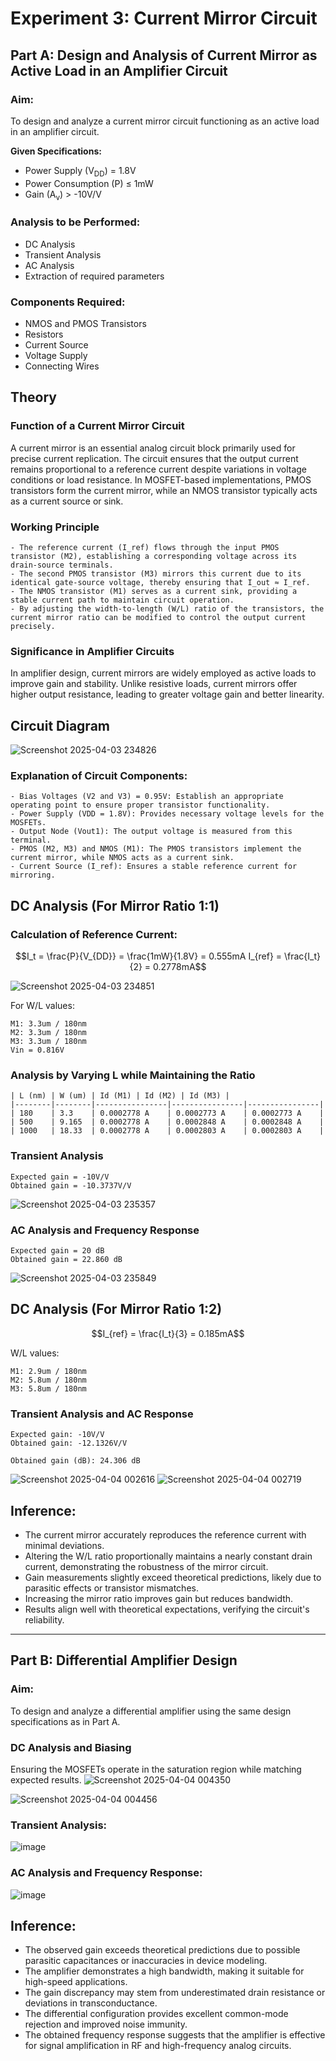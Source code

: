 # Experiment 3: Current Mirror Circuit

## Part A: Design and Analysis of Current Mirror as Active Load in an Amplifier Circuit

### **Aim:**
To design and analyze a current mirror circuit functioning as an active load in an amplifier circuit.

**Given Specifications:**
- Power Supply (V<sub>DD</sub>) = 1.8V
- Power Consumption (P) ≤ 1mW
- Gain (A<sub>v</sub>) > -10V/V

### **Analysis to be Performed:**
- DC Analysis
- Transient Analysis
- AC Analysis
- Extraction of required parameters

### **Components Required:**
- NMOS and PMOS Transistors
- Resistors
- Current Source
- Voltage Supply
- Connecting Wires

## **Theory**

### **Function of a Current Mirror Circuit**
A current mirror is an essential analog circuit block primarily used for precise current replication. The circuit ensures that the output current remains proportional to a reference current despite variations in voltage conditions or load resistance. In MOSFET-based implementations, PMOS transistors form the current mirror, while an NMOS transistor typically acts as a current source or sink.

### **Working Principle**
```plaintext
- The reference current (I_ref) flows through the input PMOS transistor (M2), establishing a corresponding voltage across its drain-source terminals.
- The second PMOS transistor (M3) mirrors this current due to its identical gate-source voltage, thereby ensuring that I_out ≈ I_ref.
- The NMOS transistor (M1) serves as a current sink, providing a stable current path to maintain circuit operation.
- By adjusting the width-to-length (W/L) ratio of the transistors, the current mirror ratio can be modified to control the output current precisely.
```

### **Significance in Amplifier Circuits**
In amplifier design, current mirrors are widely employed as active loads to improve gain and stability. Unlike resistive loads, current mirrors offer higher output resistance, leading to greater voltage gain and better linearity.

## **Circuit Diagram**

![Screenshot 2025-04-03 234826](https://github.com/user-attachments/assets/e2966fac-c35a-493d-b8d1-71ef8e7d18d7)


### **Explanation of Circuit Components:**
```plaintext
- Bias Voltages (V2 and V3) = 0.95V: Establish an appropriate operating point to ensure proper transistor functionality.
- Power Supply (VDD = 1.8V): Provides necessary voltage levels for the MOSFETs.
- Output Node (Vout1): The output voltage is measured from this terminal.
- PMOS (M2, M3) and NMOS (M1): The PMOS transistors implement the current mirror, while NMOS acts as a current sink.
- Current Source (I_ref): Ensures a stable reference current for mirroring.
```

## **DC Analysis** (For Mirror Ratio 1:1)

### **Calculation of Reference Current:**
```math
I_t = \frac{P}{V_{DD}} = \frac{1mW}{1.8V} = 0.555mA
I_{ref} = \frac{I_t}{2} = 0.2778mA
```
![Screenshot 2025-04-03 234851](https://github.com/user-attachments/assets/5d70bcbc-1770-424c-8d29-4f28e9b41d31)

For W/L values:
```plaintext
M1: 3.3um / 180nm
M2: 3.3um / 180nm
M3: 3.3um / 180nm
Vin = 0.816V
```

### **Analysis by Varying L while Maintaining the Ratio**
```plaintext
| L (nm) | W (um) | Id (M1) | Id (M2) | Id (M3) |
|--------|--------|----------------|----------------|----------------|
| 180    | 3.3    | 0.0002778 A    | 0.0002773 A    | 0.0002773 A    |
| 500    | 9.165  | 0.0002778 A    | 0.0002848 A    | 0.0002848 A    |
| 1000   | 18.33  | 0.0002778 A    | 0.0002803 A    | 0.0002803 A    |
```

### **Transient Analysis**
```plaintext
Expected gain = -10V/V
Obtained gain = -10.3737V/V
```
![Screenshot 2025-04-03 235357](https://github.com/user-attachments/assets/d716d812-7bf2-42af-b76b-52fee7afd7ea)


### **AC Analysis and Frequency Response**
```plaintext
Expected gain = 20 dB
Obtained gain = 22.860 dB

```
![Screenshot 2025-04-03 235849](https://github.com/user-attachments/assets/2170bfa3-5c24-4056-ab11-14da7c45f81c)


## **DC Analysis (For Mirror Ratio 1:2)**
```math
I_{ref} = \frac{I_t}{3} = 0.185mA
```

W/L values:
```plaintext
M1: 2.9um / 180nm
M2: 5.8um / 180nm
M3: 5.8um / 180nm
```


### **Transient Analysis and AC Response**
```plaintext
Expected gain: -10V/V
Obtained gain: -12.1326V/V

Obtained gain (dB): 24.306 dB

```
![Screenshot 2025-04-04 002616](https://github.com/user-attachments/assets/f2a8ccb3-5cda-4365-8fde-702007e09fff)
![Screenshot 2025-04-04 002719](https://github.com/user-attachments/assets/556a840c-2a33-46d9-a513-962d1fe76e2c)



## **Inference:**
- The current mirror accurately reproduces the reference current with minimal deviations.
- Altering the W/L ratio proportionally maintains a nearly constant drain current, demonstrating the robustness of the mirror circuit.
- Gain measurements slightly exceed theoretical predictions, likely due to parasitic effects or transistor mismatches.
- Increasing the mirror ratio improves gain but reduces bandwidth.
- Results align well with theoretical expectations, verifying the circuit's reliability.

---

## **Part B: Differential Amplifier Design**

### **Aim:**
To design and analyze a differential amplifier using the same design specifications as in Part A.

### **DC Analysis and Biasing**
Ensuring the MOSFETs operate in the saturation region while matching expected results.
![Screenshot 2025-04-04 004350](https://github.com/user-attachments/assets/1ed4af0c-0b13-46b4-b021-4fa1058f2b1d)

![Screenshot 2025-04-04 004456](https://github.com/user-attachments/assets/47eb2c6e-a84e-451d-b549-3e80fefb33b0)


### **Transient Analysis:**

![image](https://github.com/user-attachments/assets/25958cf1-d96a-4a11-acdb-02d08db0a74c)


### **AC Analysis and Frequency Response:**

![image](https://github.com/user-attachments/assets/c0263f48-b934-4a35-b3cf-bb242005c5c8)


## **Inference:**
- The observed gain exceeds theoretical predictions due to possible parasitic capacitances or inaccuracies in device modeling.
- The amplifier demonstrates a high bandwidth, making it suitable for high-speed applications.
- The gain discrepancy may stem from underestimated drain resistance or deviations in transconductance.
- The differential configuration provides excellent common-mode rejection and improved noise immunity.
- The obtained frequency response suggests that the amplifier is effective for signal amplification in RF and high-frequency analog circuits.

